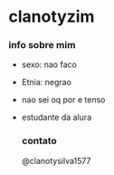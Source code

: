 # clanotyzim

### info sobre mim
- sexo: nao faco
- Etnia: negrao
- nao sei oq por e tenso 
- estudante da alura
  
  ### contato

  @clanotysilva1577
  
